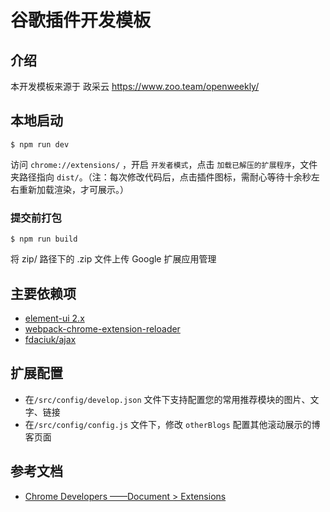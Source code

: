 # 谷歌插件开发模板

## 介绍

本开发模板来源于 政采云 https://www.zoo.team/openweekly/

## 本地启动

```
$ npm run dev
```

访问 `chrome://extensions/` ，开启 `开发者模式`，点击 `加载已解压的扩展程序`，文件夹路径指向 `dist/`。（注：每次修改代码后，点击插件图标，需耐心等待十余秒左右重新加载渲染，才可展示。）

### 提交前打包

```
$ npm run build
```

将 zip/ 路径下的 .zip 文件上传 Google 扩展应用管理

## 主要依赖项

- [element-ui 2.x](https://www.npmjs.com/package/html-webpack-plugin)
- [webpack-chrome-extension-reloader](https://www.npmjs.com/package/webpack-chrome-extension-reloader)
- [fdaciuk/ajax](https://github.com/fdaciuk/ajax)

## 扩展配置

- 在`/src/config/develop.json` 文件下支持配置您的常用推荐模块的图片、文字、链接
- 在`/src/config/config.js` 文件下，修改 `otherBlogs` 配置其他滚动展示的博客页面

## 参考文档

- [Chrome Developers ——Document > Extensions](https://developer.chrome.com/docs/extensions/mv3/getstarted/)
